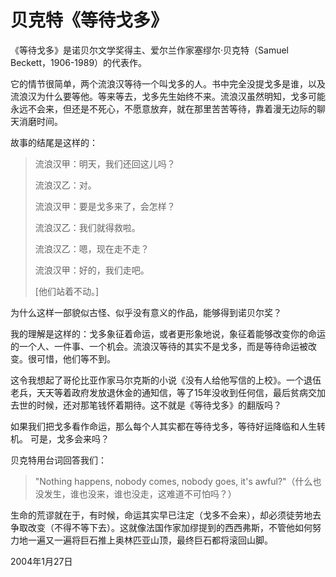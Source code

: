# 贝克特《等待戈多》

《等待戈多》是诺贝尔文学奖得主、爱尔兰作家塞缪尔·贝克特（Samuel Beckett，1906-1989）的代表作。

它的情节很简单，两个流浪汉等待一个叫戈多的人。书中完全没提戈多是谁，以及流浪汉为什么要等他。等来等去，戈多先生始终不来。流浪汉虽然明知，戈多可能永远不会来，但还是不死心，不愿意放弃，就在那里苦苦等待，靠着漫无边际的聊天消磨时间。

故事的结尾是这样的：

> 流浪汉甲：明天，我们还回这儿吗？ 
> 
> 流浪汉乙：对。  
> 
> 流浪汉甲：要是戈多来了，会怎样？
> 
> 流浪汉乙：我们就得救啦。  
> 
> 流浪汉乙：嗯，现在走不走？
> 
> 流浪汉甲：好的，我们走吧。 
> 
> [他们站着不动。]

为什么这样一部貌似古怪、似乎没有意义的作品，能够得到诺贝尔奖？

我的理解是这样的：戈多象征着命运，或者更形象地说，象征着能够改变你的命运的一个人、一件事、一个机会。流浪汉等待的其实不是戈多，而是等待命运被改变。很可惜，他们等不到。

这令我想起了哥伦比亚作家马尔克斯的小说《没有人给他写信的上校》。一个退伍老兵，天天等着政府发放退休金的通知信，等了15年没收到任何信，最后贫病交加去世的时候，还对那笔钱怀着期待。这不就是《等待戈多》的翻版吗？

如果我们把戈多看作命运，那么每个人其实都在等待戈多，等待好运降临和人生转机。
可是，戈多会来吗？

贝克特用台词回答我们：

> "Nothing happens, nobody comes, nobody goes, it's awful?"（什么也没发生，谁也没来，谁也没走，这难道不可怕吗？）

生命的荒谬就在于，有时候，命运其实早已注定（戈多不会来），却必须徒劳地去争取改变（不得不等下去）。这就像法国作家加缪提到的西西弗斯，不管他如何努力地一遍又一遍将巨石推上奥林匹亚山顶，最终巨石都将滚回山脚。

2004年1月27日
